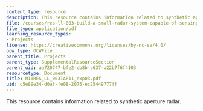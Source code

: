 ```yaml
---
content_type: resource
description: This resource contains information related to synthetic aperture radar.
file: /courses/res-ll-003-build-a-small-radar-system-capable-of-sensing-range-doppler-and-synthetic-aperture-radar-imaging-january-iap-2011/c5e89e34d0affe082075ec25449777ff_MITRES_LL_003IAP11_exp03.pdf
file_type: application/pdf
learning_resource_types:
- Projects
license: https://creativecommons.org/licenses/by-nc-sa/4.0/
ocw_type: OCWFile
parent_title: Projects
parent_type: SupplementalResourceSection
parent_uid: aa720747-bfe2-cb8b-c637-a22b7f6f4103
resourcetype: Document
title: MITRES_LL_003IAP11_exp03.pdf
uid: c5e89e34-d0af-fe08-2075-ec25449777ff
---
```

This resource contains information related to synthetic aperture radar.